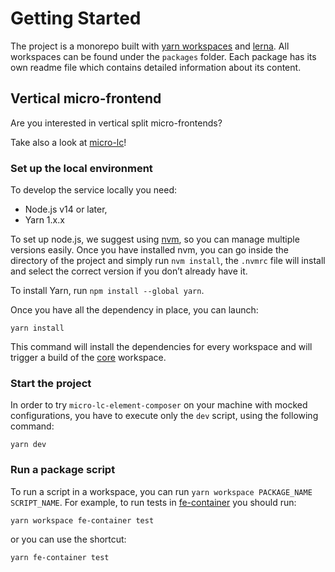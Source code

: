 # Getting Started

The project is a monorepo built with [yarn workspaces][workspaces] and [lerna][lerna]. All workspaces can be found under
the `packages` folder. Each package has its own readme file which contains detailed information about its content.

## Vertical micro-frontend
Are you interested in vertical split micro-frontends?

Take also a look at [micro-lc][micro-lc]!

### Set up the local environment

To develop the service locally you need:

- Node.js v14 or later,
- Yarn 1.x.x

To set up node.js, we suggest using [nvm][nvm], so you can manage multiple versions easily. Once you have installed nvm,
you can go inside the directory of the project and simply run `nvm install`, the `.nvmrc` file will install and select
the correct version if you don’t already have it.

To install Yarn, run `npm install --global yarn`.

Once you have all the dependency in place, you can launch:

```shell
yarn install
```

This command will install the dependencies for every workspace and will trigger a build of the [core](./packages/core/README.md)
workspace.

### Start the project

In order to try `micro-lc-element-composer` on your machine with mocked configurations, you have to execute only the `dev` script, using the following command:

```shell
yarn dev
```

### Run a package script

To run a script in a workspace, you can run `yarn workspace PACKAGE_NAME SCRIPT_NAME`. For example, to run tests in
[fe-container](./packages/fe-container/README.md) you should run:

```shell
yarn workspace fe-container test
```

or you can use the shortcut:

```shell
yarn fe-container test
```

[workspaces]: https://classic.yarnpkg.com/en/docs/workspaces/
[lerna]: https://github.com/lerna/lerna
[nvm]: https://github.com/creationix/nvm
[micro-lc]: https://github.com/micro-lc/micro-lc

